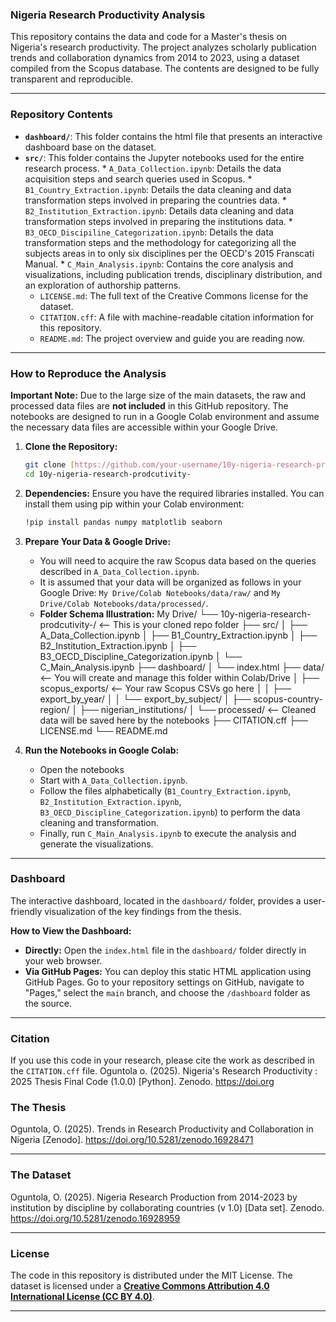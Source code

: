 ### Nigeria Research Productivity Analysis

This repository contains the data and code for a Master's thesis on Nigeria's research productivity. The project analyzes scholarly publication trends and collaboration dynamics from 2014 to 2023, using a dataset compiled from the Scopus database. The contents are designed to be fully transparent and reproducible.

-----

### Repository Contents
* **`dashboard/`**: This folder contains the html file that presents an interactive dashboard base on the dataset.
* **`src/`**: This folder contains the Jupyter notebooks used for the entire research process.
      * `A_Data_Collection.ipynb`: Details the data acquisition steps and search queries used in Scopus.
      * `B1_Country_Extraction.ipynb`: Details the data cleaning and data transformation steps involved in preparing the countries data.
      * `B2_Institution_Extraction.ipynb`: Details data cleaning and data transformation steps involved in preparing the institutions data.
      * `B3_OECD_Discipiline_Categorization.ipynb`: Details the data transformation steps and the methodology for categorizing all the subjects areas in to only six disciplines per the OECD's 2015 Franscati Manual.
      * `C_Main_Analysis.ipynb`: Contains the core analysis and visualizations, including publication trends, disciplinary distribution, and an exploration of authorship patterns.
  * `LICENSE.md`: The full text of the Creative Commons license for the dataset.
  * `CITATION.cff`: A file with machine-readable citation information for this repository.
  * `README.md`: The project overview and guide you are reading now.

-----

### How to Reproduce the Analysis

**Important Note:** Due to the large size of the main datasets, the raw and processed data files are **not included** in this GitHub repository. The notebooks are designed to run in a Google Colab environment and assume the necessary data files are accessible within your Google Drive.

1.  **Clone the Repository:**
    ```sh
    git clone [https://github.com/your-username/10y-nigeria-research-prodcutivity-.git](https://github.com/your-username/10y-nigeria-research-prodcutivity-.git)
    cd 10y-nigeria-research-prodcutivity-
    ```
2.  **Dependencies:** Ensure you have the required libraries installed. You can install them using pip within your Colab environment:
    ```sh
    !pip install pandas numpy matplotlib seaborn
    ```
3.  **Prepare Your Data & Google Drive:**
    * You will need to acquire the raw Scopus data based on the queries described in `A_Data_Collection.ipynb`.
    * It is assumed that your data will be organized as follows in your Google Drive: `My Drive/Colab Notebooks/data/raw/` and `My Drive/Colab Notebooks/data/processed/`.
    * **Folder Schema Illustration:**
My Drive/
└── 10y-nigeria-research-prodcutivity-/  <-- This is your cloned repo folder
    ├── src/
    │   ├── A_Data_Collection.ipynb
    │   ├── B1_Country_Extraction.ipynb
    │   ├── B2_Institution_Extraction.ipynb
    │   ├── B3_OECD_Discipline_Categorization.ipynb
    │   └── C_Main_Analysis.ipynb
    ├── dashboard/
    │   └── index.html
    ├── data/  <-- You will create and manage this folder within Colab/Drive
    │   ├── scopus_exports/  <-- Your raw Scopus CSVs go here
    │   │   ├── export_by_year/
    │   │   └── export_by_subject/
    │   ├── scopus-country-region/
    │   ├── nigerian_institutions/
    │   └── processed/  <-- Cleaned data will be saved here by the notebooks
    ├── CITATION.cff
    ├── LICENSE.md
    └── README.md
          
4.  **Run the Notebooks in Google Colab:**
    * Open the notebooks
    * Start with `A_Data_Collection.ipynb`.
    * Follow the files alphabetically (`B1_Country_Extraction.ipynb`, `B2_Institution_Extraction.ipynb`, `B3_OECD_Discipline_Categorization.ipynb`) to perform the data cleaning and transformation.
    * Finally, run `C_Main_Analysis.ipynb` to execute the analysis and generate the visualizations.

-----

### Dashboard

The interactive dashboard, located in the `dashboard/` folder, provides a user-friendly visualization of the key findings from the thesis.

**How to View the Dashboard:**

* **Directly:** Open the `index.html` file in the `dashboard/` folder directly in your web browser.
* **Via GitHub Pages:** You can deploy this static HTML application using GitHub Pages. Go to your repository settings on GitHub, navigate to "Pages," select the `main` branch, and choose the `/dashboard` folder as the source.
  
-----

### Citation

If you use this code in your research, please cite the work as described in the `CITATION.cff` file.
Oguntola o. (2025). Nigeria's Research Productivity : 2025 Thesis Final Code (1.0.0) [Python]. Zenodo. https://doi.org

### The Thesis

Oguntola, O. (2025). Trends in Research Productivity and Collaboration in Nigeria [Zenodo]. https://doi.org/10.5281/zenodo.16928471

-----

### The Dataset

Oguntola, O. (2025). Nigeria Research Production from 2014-2023 by institution by discipline by collaborating countries (v 1.0) [Data set]. Zenodo. https://doi.org/10.5281/zenodo.16928959

-----

### License

The code in this repository is distributed under the MIT License.
The dataset is licensed under a **[Creative Commons Attribution 4.0 International License (CC BY 4.0)](https://creativecommons.org/licenses/by/4.0/)**.

-----
